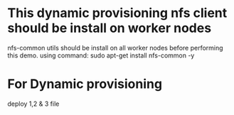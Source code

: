 # This dynamic provisioning nfs client should be install on worker nodes
 nfs-common utils should be install on all worker nodes before performing this demo.
using command: sudo apt-get install nfs-common -y
# For Dynamic provisioning
deploy 1,2 & 3 file
